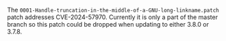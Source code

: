 The
`0001-Handle-truncation-in-the-middle-of-a-GNU-long-linkname.patch`
patch addresses CVE-2024-57970. Currently it is only a part of the
master branch so this patch could be dropped when updating to either
3.8.0 or 3.7.8.
